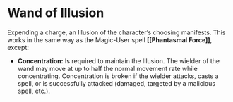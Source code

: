 # Wand of Illusion

Expending a charge, an Illusion of the character’s choosing manifests. This works in the same way as the Magic-User spell **[[Phantasmal Force]]**, except:

- **Concentration:** Is required to maintain the Illusion. The wielder of the wand may move at up to half the normal movement rate while concentrating. Concentration is broken if the wielder attacks, casts a spell, or is successfully attacked (damaged, targeted by a malicious spell, etc.).